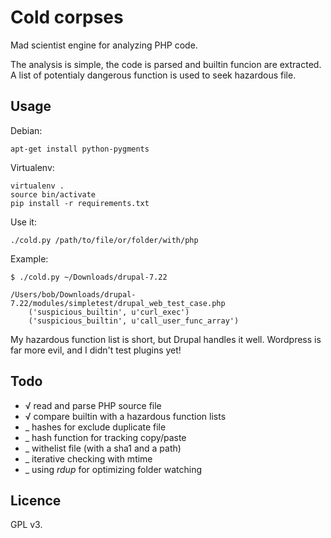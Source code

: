 Cold corpses
============

Mad scientist engine for analyzing PHP code.

The analysis is simple, the code is parsed and builtin funcion are extracted.
A list of potentialy dangerous function is used to seek hazardous file.

Usage
-----

Debian:

    apt-get install python-pygments

Virtualenv:

    virtualenv .
    source bin/activate
    pip install -r requirements.txt

Use it:

    ./cold.py /path/to/file/or/folder/with/php

Example:

    $ ./cold.py ~/Downloads/drupal-7.22

    /Users/bob/Downloads/drupal-7.22/modules/simpletest/drupal_web_test_case.php
        ('suspicious_builtin', u'curl_exec')
        ('suspicious_builtin', u'call_user_func_array')

My hazardous function list is short, but Drupal handles it well.
Wordpress is far more evil, and I didn't test plugins yet!

Todo
----

 * √ read and parse PHP source file
 * √ compare builtin with a hazardous function lists
 * _ hashes for exclude duplicate file
 * _ hash function for tracking copy/paste
 * _ withelist file (with a sha1 and a path)
 * _ iterative checking with mtime
 * _ using *rdup* for optimizing folder watching

Licence
-------
GPL v3.
